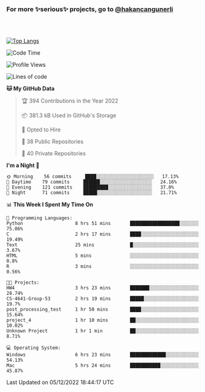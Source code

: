 ### For more ✨serious✨ projects, go to [@hakancangunerli](https://github.com/hakancangunerli)

<br>
<br>



[![Top Langs](https://github-readme-stats.vercel.app/api/top-langs/?username=63616e&layout=compact&hide=tex,html,shell,assembly,C&langs_count=6&exclude_repo=2015-csharp)](https://github.com/anuraghazra/github-readme-stats)


<!--START_SECTION:waka-->
![Code Time](http://img.shields.io/badge/Code%20Time-348%20hrs%2030%20mins-blue)

![Profile Views](http://img.shields.io/badge/Profile%20Views-9-blue)

![Lines of code](https://img.shields.io/badge/From%20Hello%20World%20I%27ve%20Written-1%20Million%20lines%20of%20code-blue)

**🐱 My GitHub Data** 

> 🏆 394 Contributions in the Year 2022
 > 
> 📦 381.3 kB Used in GitHub's Storage 
 > 
> 💼 Opted to Hire
 > 
> 📜 38 Public Repositories 
 > 
> 🔑 40 Private Repositories  
 > 
**I'm a Night 🦉** 

```text
🌞 Morning    56 commits     ████░░░░░░░░░░░░░░░░░░░░░   17.13% 
🌆 Daytime    79 commits     ██████░░░░░░░░░░░░░░░░░░░   24.16% 
🌃 Evening    121 commits    █████████░░░░░░░░░░░░░░░░   37.0% 
🌙 Night      71 commits     █████░░░░░░░░░░░░░░░░░░░░   21.71%

```


📊 **This Week I Spent My Time On** 

```text
💬 Programming Languages: 
Python                   8 hrs 51 mins       ██████████████████░░░░░░░   75.06% 
C                        2 hrs 17 mins       ████░░░░░░░░░░░░░░░░░░░░░   19.49% 
Text                     25 mins             █░░░░░░░░░░░░░░░░░░░░░░░░   3.67% 
HTML                     5 mins              ░░░░░░░░░░░░░░░░░░░░░░░░░   0.8% 
R                        3 mins              ░░░░░░░░░░░░░░░░░░░░░░░░░   0.56%

🐱‍💻 Projects: 
HW4                      3 hrs 23 mins       ███████░░░░░░░░░░░░░░░░░░   28.74% 
CS-4641-Group-53         2 hrs 19 mins       █████░░░░░░░░░░░░░░░░░░░░   19.7% 
post_processing_test     1 hr 50 mins        ████░░░░░░░░░░░░░░░░░░░░░   15.64% 
project_4                1 hr 10 mins        ██░░░░░░░░░░░░░░░░░░░░░░░   10.02% 
Unknown Project          1 hr 1 min          ██░░░░░░░░░░░░░░░░░░░░░░░   8.71%

💻 Operating System: 
Windows                  6 hrs 23 mins       █████████████░░░░░░░░░░░░   54.13% 
Mac                      5 hrs 24 mins       ███████████░░░░░░░░░░░░░░   45.87%

```


 Last Updated on 05/12/2022 18:44:17 UTC
<!--END_SECTION:waka-->


